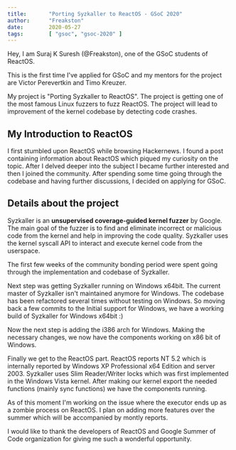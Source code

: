 ```yaml
---
title:       "Porting Syzkaller to ReactOS - GSoC 2020"
author:      "Freakston"
date:        2020-05-27
tags:        [ "gsoc", "gsoc-2020" ]
---
```


Hey, I am Suraj K Suresh (@Freakston), one of the GSoC students of ReactOS.

This is the first time I've applied for GSoC and my mentors for the project are Victor Perevertkin and Timo Kreuzer.

My project is "Porting Syzkaller to ReactOS". The project is getting one of the most famous Linux fuzzers to fuzz ReactOS. The project will lead to improvement of  the kernel codebase by detecting code crashes.

## My Introduction to ReactOS

I first stumbled upon ReactOS while browsing Hackernews. I found a post containing information about ReactOS which piqued my curiosity on the topic. After I delved deeper into the subject I became further interested and then I joined the community. After spending some time going through the codebase and having further discussions, I decided on applying for GSoC.

## Details about the project

Syzkaller is an **unsupervised coverage-guided kernel fuzzer** by Google. The main goal of the fuzzer is to find and eliminate incorrect or malicious code from the kernel and help in improving the code quality. Syzkaller uses the kernel syscall API to interact and execute kernel code from the userspace.

The first few weeks of the community bonding period were spent going through the implementation and codebase of Syzkaller. 

Next step was getting Syzkaller running on Windows x64bit. The current master of Syzkaller isn't maintained anymore for Windows.  The codebase has been refactored several times without testing on Windows. So moving back a few commits to the Initial support for Windows, we have a working build of Syzkaller for Windows x64bit :)

Now the next step is adding the i386 arch for Windows. Making the necessary changes, we now have the components working on x86 bit of Windows. 

Finally we get to the ReactOS part. ReactOS reports NT 5.2 which is internally reported by Windows XP Professional x64 Edition and server 2003. Syzkaller uses Slim Reader/Writer locks  which was first implemented in the Windows Vista kernel. After making our kernel export the needed functions (mainly sync functions) we have the components running.

As of this moment I'm working on the issue where the executor ends up as a zombie process on ReactOS. I plan on adding more features over the summer which will be accompanied by montly reports.

I would like to thank the developers of ReactOS and Google Summer of Code organization for giving me such a wonderful opportunity.
